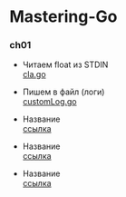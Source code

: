# Mastering-Go

### ch01

* Читаем float из STDIN<br>
[cla.go](https://github.com/eatae/Mastering-Go-Second-Edition/blob/master/ch01/cla.go) <br>
     
* Пишем в файл (логи) <br>
[customLog.go](https://github.com/eatae/Mastering-Go-Second-Edition/blob/master/ch01/customLog.go)

* Название <br>
    [ссылка](адрес)
    
* Название <br>
    [ссылка](адрес)
    
* Название <br>
    [ссылка](адрес)
    
